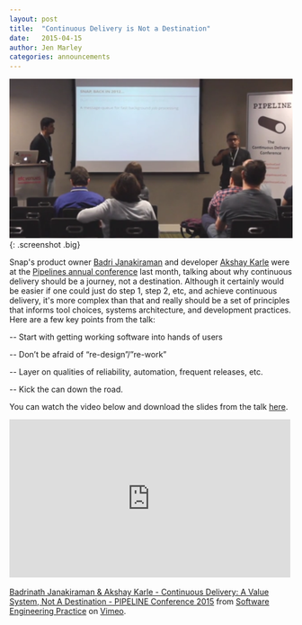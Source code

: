 ```yaml
---
layout: post
title:  "Continuous Delivery is Not a Destination"
date:   2015-04-15
author: Jen Marley
categories: announcements
---
```


![](/assets/images/screenshots/badri-akshay-pipieline.png){: .screenshot .big}

Snap's product owner [Badri Janakiraman](https://github.com/badrij) and developer [Akshay Karle](https://github.com/akshaykarle) were at the [Pipelines annual conference](http://web.pipelineconf.info/) last month, talking about why continuous delivery should be a journey, not a destination. Although it certainly would be easier if one could just do step 1, step 2, etc, and achieve continuous delivery, it's more complex than that and really should be a set of principles that informs tool choices, systems architecture, and development practices. Here are a few key points from the talk:

-- Start with getting working software into hands of users 

-- Don’t be afraid of “re-design”/”re-work” 

-- Layer on qualities of reliability, automation, frequent releases, etc.

-- Kick the can down the road.

You can watch the video below and download the slides from the talk [here](https://pipelineconf.files.wordpress.com/2014/03/badri-akshay-cd-is-a-journey2015.pdf).

<iframe src="https://player.vimeo.com/video/124285970" width="500" height="281" frameborder="0" webkitallowfullscreen mozallowfullscreen allowfullscreen></iframe> <p><a href="https://vimeo.com/124285970">Badrinath Janakiraman &amp; Akshay Karle - Continuous Delivery: A Value System, Not A Destination - PIPELINE Conference 2015</a> from <a href="https://vimeo.com/softwarepractice">Software Engineering Practice</a> on <a href="https://vimeo.com">Vimeo</a>.</p>



